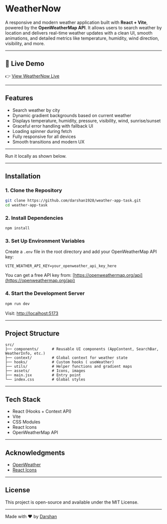 
#  WeatherNow

A responsive and modern weather application built with **React + Vite**, powered by the **OpenWeatherMap API**. It allows users to search weather by location and delivers real-time weather updates with a clean UI, smooth animations, and detailed metrics like temperature, humidity, wind direction, visibility, and more.


---

## 🚀 Live Demo

👉 [View WeatherNow Live](https://weather-now-two-teal.vercel.app/)

---


## Features

- Search weather by city
- Dynamic gradient backgrounds based on current weather
- Displays temperature, humidity, pressure, visibility, wind, sunrise/sunset
- Graceful error handling with fallback UI
- Loading spinner during fetch
- Fully responsive for all devices
- Smooth transitions and modern UX

---



Run it locally as shown below.

---

## Installation

### 1. Clone the Repository

```bash
git clone https://github.com/darshan1928/weather-app-task.git
cd weather-app-task
````

### 2. Install Dependencies

```bash
npm install
```

### 3. Set Up Environment Variables

Create a `.env` file in the root directory and add your OpenWeatherMap API key:

```env
VITE_WEATHER_API_KEY=your_openweather_api_key_here
```

You can get a free API key from: [https://openweathermap.org/api](https://openweathermap.org/api)

### 4. Start the Development Server

```bash
npm run dev
```

Visit: [http://localhost:5173](http://localhost:5173)

---

## Project Structure

```
src/
├── components/      # Reusable UI components (AppContent, SearchBar, WeatherInfo, etc.)
├── context/         # Global context for weather state
├── hooks/           # Custom hooks ( useWeather)
├── utils/           # Helper functions and gradient maps
├── assets/          # Icons, images
├── main.jsx         # Entry point
└── index.css        # Global styles
```

---

## Tech Stack

* React (Hooks + Context API)
* Vite
* CSS Modules
* React Icons
* OpenWeatherMap API

---

## Acknowledgments

* [OpenWeather](https://openweathermap.org/)
* [React Icons](https://react-icons.github.io/react-icons/)

---

## License

This project is open-source and available under the MIT License.

---

Made with ❤️ by [Darshan](https://github.com/darshan1928)

```

